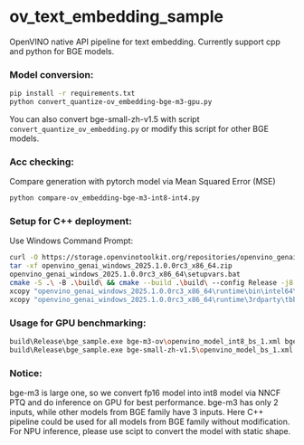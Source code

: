 # ov_text_embedding_sample
OpenVINO native API pipeline for text embedding.
Currently support cpp and python for BGE models.

### Model conversion:
```bash
pip install -r requirements.txt
python convert_quantize-ov_embedding-bge-m3-gpu.py
```
You can also convert bge-small-zh-v1.5 with script `convert_quantize_ov_embedding.py` or modify this script for other BGE models.
### Acc checking:
Compare generation with pytorch model via Mean Squared Error (MSE) 
```bash
python compare-ov_embedding-bge-m3-int8-int4.py
```

### Setup for C++ deployment:
Use Windows Command Prompt:
```bash
curl -O https://storage.openvinotoolkit.org/repositories/openvino_genai/packages/pre-release/2025.1.0.0rc3/openvino_genai_windows_2025.1.0.0rc3_x86_64.zip
tar -xf openvino_genai_windows_2025.1.0.0rc3_x86_64.zip
openvino_genai_windows_2025.1.0.0rc3_x86_64\setupvars.bat
cmake -S .\ -B .\build\ && cmake --build .\build\ --config Release -j8
xcopy "openvino_genai_windows_2025.1.0.0rc3_x86_64\runtime\bin\intel64\Release\*.dll" ".\build\Release" /s /i
xcopy "openvino_genai_windows_2025.1.0.0rc3_x86_64\runtime\3rdparty\tbb\bin\*.dll" ".\build\Release" /s /i
```

### Usage for GPU benchmarking:
```bash
build\Release\bge_sample.exe bge-m3-ov\openvino_model_int8_bs_1.xml bge-m3-ov\openvino_tokenizer.xml GPU 3
build\Release\bge_sample.exe bge-small-zh-v1.5\openvino_model_bs_1.xml bge-small-zh-v1.5\openvino_tokenizer.xml NPU 3
```

### Notice:
bge-m3 is large one, so we convert fp16 model into int8 model via NNCF PTQ and do inference on GPU for best performance.
bge-m3 has only 2 inputs, while other models from BGE family have 3 inputs.
Here C++ pipeline could be used for all models from BGE family without modification.
For NPU inference, please use scipt to convert the model with static shape. 